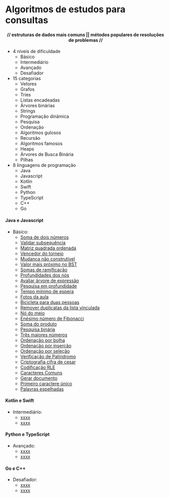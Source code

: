 # Algoritmos de estudos para consultas
#### <div align="center">// estruturas de dados mais comuns || métodos populares de resoluções de problemas //</div>


* 4 níveis de dificuldade
    - Básico
    - Intermediário
    - Avançado
    - Desafiador
* 15 categorias
    - Vetores
    - Grafos
    - Tries
    - Listas encadeadas
    - Árvores binárias
    - Strings
    - Programação dinâmica
    - Pesquisa
    - Ordenação
    - Algoritmos gulosos
    - Recursão
    - Algoritmos famosos
    - Heaps
    - Árvores de Busca Binária
    - Pilhas
* 8 linguagens de programação
    - Java
    - Javascript
    - Kotlin
    - Swift
    - Python
    - TypeScript
    - C++
    - Go

#### Java e Javascript
- Básico: 
    - [Soma de dois números](/basico/1-soma_dois_numeros.js)
    - [Validar subsequência](/basico/2-validar_subsequencia.js)
    - [Matriz quadrada ordenada](/basico/3-matriz_quadrada_ordenada.java)
    - [Vencedor do torneio](/basico/4-vencedor_do_torneio.java)
    - [Mudança não construtível](/basico/5-mudanca_nao_construtivel.js)
    - [Valor mais próximo no BST](/basico/6-valor_mais_proximo_bst.js)
    - [Somas de ramificação](/basico/7-soma_ramificacao.java)
    - [Profundidades dos nós](/basico/8-profundidade_nos.java)
    - [Avaliar árvore de expressão](/basico/9-arvore_expressao.js)
    - [Pesquisa em profundidade](/basico/10-pesquisa_profundidade.js)
    - [Tempo mínimo de espera](/basico/11-tempo_minimo_espera.java)
    - [Fotos da aula](/basico/12-fotos_aula.java)
    - [Bicicleta para duas pessoas](/basico/13-bicicleta_tandem.js)
    - [Remover duplicatas da lista vinculada](/basico/14-remover_duplicata_lista_vinculada.js)
    - [Nó do meio](/basico/15-no_do_meio.java)
    - [Enésimo número de Fibonacci](/basico/16-n-esimo_fibonacci.java)
    - [Soma do produto](/basico/17-soma_produto.js)
    - [Pesquisa binária](/basico/18-pesquisa_binaria.js)
    - [Três maiores números](/basico/19-tres_maiores_numeros.java)
    - [Ordenação por bolha](/basico/20-ordenacao_bolha.java)
    - [Ordenação por inserção](/basico/21-ordenacao_insercao.js)
    - [Ordenação por seleção](/basico/22-ordenacao_selecao.js)
    - [Verificação de Palíndromo](/basico/23-verificacao_palindromo.java)
    - [Criptografia cifra de cesar](/basico/24-criptografia_cifra_cesar.java)
    - [Codificação RLE](/basico/25-rle.js)
    - [Caracteres Comuns](/basico/26-caracteres_comuns.js)
    - [Gerar documento](/basico/27-gerar_documento.java)
    - [Primeiro caractere único](/basico/28-primeiro_caractere_unico.java)
    - [Palavras espelhadas](/basico/29-palavras_espelhadas.js)

#### Kotlin e Swift
- Intermediário:
    - [xxxx](/intermediario/X-xxx.kt)
    - [xxxx](/intermediario/X-xxx.swift)

#### Python e TypeScript
- Avançado:
    - [xxxx](/avancado/X-xxx.py)
    - [xxxx](/avancado/X-xxx.ts)

#### Go e C++
- Desafiador:
    - [xxxx](/desafiador/X-xxx.go)
    - [xxxx](/desafiador/X-xxx.cpp)
